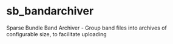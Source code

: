 # sb_bandarchiver
Sparse Bundle Band Archiver - Group band files into archives of configurable size, to facilitate uploading
